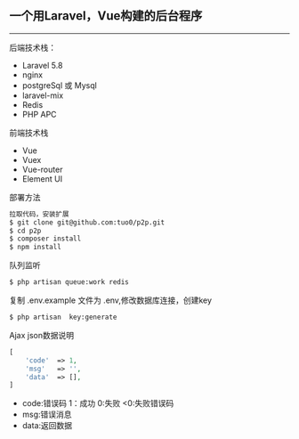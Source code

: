 ## 一个用Laravel，Vue构建的后台程序

---

后端技术栈：
* Laravel       5.8
* nginx
* postgreSql 或 Mysql
* laravel-mix
* Redis
* PHP APC

前端技术栈
* Vue      
* Vuex
* Vue-router
* Element UI

部署方法
```bash
拉取代码，安装扩展
$ git clone git@github.com:tuo0/p2p.git
$ cd p2p
$ composer install
$ npm install
```

队列监听
```bash
$ php artisan queue:work redis
```

复制 .env.example 文件为 .env,修改数据库连接，创建key
```bash
$ php artisan  key:generate
```

Ajax json数据说明
```php
[
    'code'  => 1,
    'msg'   => '',
    'data'  => [],
]
```
* code:错误码  1：成功  0:失败 <0:失败错误码
* msg:错误消息
* data:返回数据 

